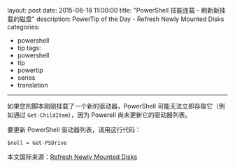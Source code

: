 layout: post
date: 2015-06-18 11:00:00
title: "PowerShell 技能连载 - 刷新新挂载的磁盘"
description: PowerTip of the Day - Refresh Newly Mounted Disks
categories:
- powershell
- tip
tags:
- powershell
- tip
- powertip
- series
- translation
---
如果您的脚本刚刚挂载了一个新的驱动器，PowerShell 可能无法立即存取它（例如通过 `Get-ChildItem`），因为 Powerell 尚未更新它的驱动器列表。

要更新 PowerShell 驱动器列表，请用这行代码：

    $null = Get-PSDrive

<!--more-->
本文国际来源：[Refresh Newly Mounted Disks](http://community.idera.com/powershell/powertips/b/tips/posts/refresh-newly-mounted-disks)

